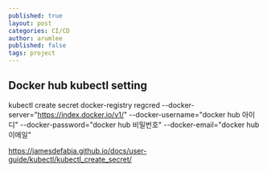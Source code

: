 ```yaml
---
published: true
layout: post
categories: CI/CD
author: arumlee
published: false
tags: project
---
```


## Docker hub kubectl setting

kubectl create secret docker-registry regcred --docker-server="https://index.docker.io/v1/" --docker-username="docker hub 아이디" --docker-password="docker hub 비밀번호" --docker-email="docker hub 이메일"

https://jamesdefabia.github.io/docs/user-guide/kubectl/kubectl_create_secret/
